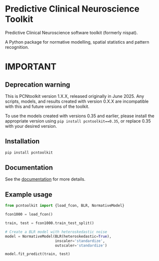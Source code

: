 # Predictive Clinical Neuroscience Toolkit
Predictive Clinical Neuroscience software toolkit (formerly nispat). 

A Python package for normative modelling, spatial statistics and pattern recognition.

# IMPORTANT 
## Deprecation warning

This is PCNtoolkit version 1.X.X, released originally in June 2025. Any scripts, models, and results created with version 0.X.X are incompatible with this and future versions of the toolkit. 

To use the models created with versions 0.35 and earlier, please install the appropriate version using `pip install pcntoolkit==0.35`, or replace 0.35 with your desired version. 


## Installation

```bash
pip install pcntoolkit
```

## Documentation

See the [documentation](https://pcntoolkit.readthedocs.io/en/latest/) for more details.


## Example usage

```python
from pcntoolkit import {load_fcon, BLR, NormativeModel}

fcon1000 = load_fcon()

train, test = fcon1000.train_test_split()

# Create a BLR model with heteroskedastic noise
model = NormativeModel(BLR(heteroskedastic=True), 
                       inscaler='standardize', 
                       outscaler='standardize')

model.fit_predict(train, test)
```


